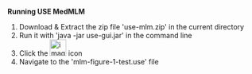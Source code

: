 <b>Running USE MedMLM</b>
1. Download & Extract the zip file 'use-mlm.zip' in the current directory
2. Run it with 'java -jar use-gui.jar' in the command line
3. Click the <img width="33" alt="image" src="https://github.com/user-attachments/assets/fc976095-1ab3-455d-bdd2-4c26a748406b"> icon  
4. Navigate to the 'mlm-figure-1-test.use' file

